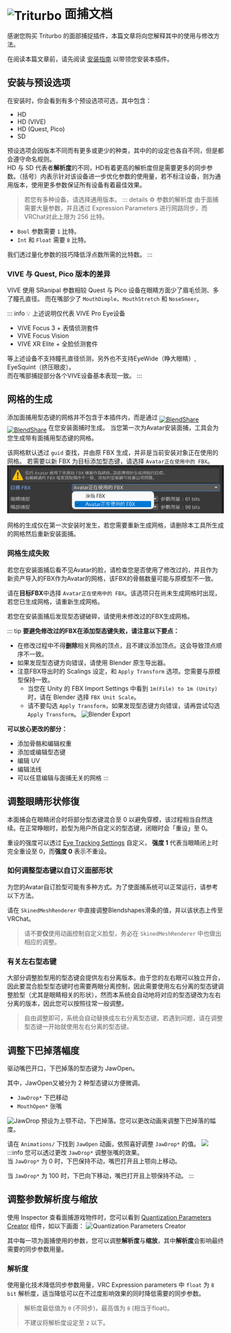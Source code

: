# <img src="/triturbo_logo.png" alt="Triturbo" style="width: 32px; height: 32px; vertical-align: -4px; display: inline;"/> 面捕文档

感谢您购买 Triturbo 的面部捕捉插件，本篇文章将向您解释其中的使用与修改方法。

在阅读本篇文章前，请先阅读 [安装指南](./installation-guide) 以带领您安装本插件。



## 安装与预设选项
在安装时，你会看到有多个预设选项可选，其中包含：
- HD
- HD (VIVE)
- HD (Quest, Pico)
- SD

预设选项会因版本不同而有更多或更少的种类，其中的的设定也各自不同，但是都会遵守命名规则。\
HD 与 SD 代表者**解析度**的不同，HD有着更高的解析度但是需要更多的同步参数。（括号）内表示针对该设备进一步优化参数的使用量，若不标注设备，则为通用版本，使用更多参数保证所有设备有着最佳效果。
> 若您有多种设备，请选择通用版本。
::: details ⚙ 参数的解析度
由于面捕需要大量参数，并且透过 Expression Parameters 进行网路同步，而VRChat对此上限为 256 比特。

- `Bool` 参数需要 `1` 比特。
- `Int` 和 `Float` 需要 `8` 比特。

我们透过量化参数的技巧降低浮点数所需的比特数。
:::


### VIVE 与 Quest, Pico 版本的差异

VIVE 使用 SRanipal 参数相较 Quest 与 Pico 设备在眼睛方面少了眉毛侦测、多了瞳孔直径。
而在嘴部少了 `MouthDimple`、`MouthStretch` 和 `NoseSneer`。

::: info 💡 上述说明仅代表 VIVE Pro Eye设备
- VIVE Focus 3 + 表情侦测套件
- VIVE Focus Vision
- VIVE XR Elite + 全脸侦测套件

等上述设备不支持瞳孔直径侦测，另外也不支持EyeWide（睁大眼睛）, EyeSquint（挤压眼皮）。\
而在嘴部捕捉部分各个VIVE设备基本表现一致。
:::


## 网格的生成

添加面捕用型态键的网格并不包含于本插件内，而是通过 [<img class="dark-only" src="/blendshare.png" alt="BlendShare" style="width: 96px; height: 24px; vertical-align: -5px; display: inline;"/><img class="light-only" src="/blendshare_light_mode.png" alt="BlendShare" style="width: 96px; height: 24px; vertical-align: -5px; display: inline;"/>](./blendshare) 在您安装面捕时生成。
当您第一次为Avatar安装面捕，工具会为您生成带有面捕用型态键的网格。

该网格默认透过 `guid` 查找，并由原 FBX 生成，并非是当前安装对象正在使用的网格。
若需要以新 FBX 为目标添加型态键，请选择 `Avatar正在使用中的 FBX`。
![FBX Target: FBX currently in used by the avatar](./assets/fbx_target.png)

网格的生成仅在第一次安装时发生，若您需要重新生成网格，请删除本工具所生成的网格然后重新安装面捕。

### 网格生成失败

若您在安装面捕后看不见Avatar的脸，请检查您是否使用了修改过的，并且作为新资产导入的FBX作为Avatar的网格，该FBX的骨骼数量可能与原模型不一致。

请在**目标FBX**中选择 `Avatar正在使用中的 FBX`。该选项只在尚未生成网格时出现，若您已生成网格，请重新生成网格。



若您在安装面捕后发现型态键破碎，请使用未修改过的FBX生成网格。


::: tip 
**要避免修改过的FBX在添加型态键失败，请注意以下要点：**

- 在修改过程中不得**删除**相关网格的顶点，且不建议添加顶点。这会导致顶点顺序不一致。
- 如果发现型态键方向错误，请使用 Blender 原生导出器。
- 注意FBX导出时的 Scalings 设定，和 `Apply Transform` 选项。您需要与原模型保持一致。
  - 当您在 Unity 的 FBX Import Settings 中看到 `1m(File) to 1m (Unity)` 时，请在 Blender 选择 `FBX Unit Scale`。
  - 请不要勾选 `Apply Transform`，如果发现型态键方向错误，请再尝试勾选 `Apply Transform`。
  ![Blender Export](/blender_fbx_export_transform.png)

**可以放心更改的部分：**
- 添加骨骼和编辑权重
- 添加或编辑型态键
- 编辑 UV
- 编辑法线
- 可以任意编辑与面捕无关的网格
:::

## 调整眼睛形状修復
本面捕会在眼睛闭合时将部分型态键混合至 0 以避免穿模，该过程相当自然连续。在正常睁眼时，脸型为用户所自定义的型态键，闭眼时会「重设」至 0。

重设的强度可以透过 [Eye Tracking Settings](./eye-tracking-settings) 自定义， **强度 1** 代表当眼睛闭上时完全重设至 0，而**强度 0** 表示不重设。

### 如何调整型态键以自订义面部形状
为您的Avatar自订脸型可能有多种方式。为了使面捕系统可以正常运行，请参考以下方法。

请在 `SkinedMeshRenderer` 中直接调整Blendshapes滑条的值，并以该状态上传至VRChat。

> 请不要**仅**使用动画控制自定义脸型，务必在 `SkinedMeshRenderer` 中也做出相应的调整。

### 有关左右型态键
大部分调整脸型用的型态键会提供左右分离版本。由于您的左右眼可以独立开合，因此要混合脸型型态键时也需要两眼分离控制，因此需要使用左右分离的型态键调整脸型（尤其是眼睛相关的形状），然而本系统会自动地将对应的型态键改为左右分离的版本，因此您可以按照往常一般调整。

> 自由调整即可，系统会自动替换成左右分离型态键。若遇到问题，请在调整型态键一开始就使用左右分离的型态键。

## 调整下巴掉落幅度
驱动嘴巴开口，下巴掉落的型态键为 JawOpen。

其中，JawOpen又被分为 2 种型态键以方便微调。
- `JawDrop*` 下巴移动
- `MouthOpen*` 张嘴

![JawDrop](/jawdrop_mouthopen_compare.jpg)
预设为上颚不动，下巴掉落。您可以更改动画来调整下巴掉落的幅度。

请在 `Animations/` 下找到 `JawOpen` 动画，依照喜好调整 `JawDrop*` 的值。
![](/jaw_open.png)
:::info
您可以透过更改 `JawDrop*` 调整张嘴的效果。\
当 `JawDrop*` 为 0 时，下巴保持不动，嘴巴打开且上颚向上移动。

当 `JawDrop*` 为 100 时，下巴向下移动，嘴巴打开且上颚保持不动。
:::

## 调整参数解析度与缩放
使用 Inspector 查看面捕游戏物件时，您可以看到 [Quantization Parameters Creator](./quantization-parameters-creator) 组件，如以下画面：
![Quantization Parameters Creator](/qpc.png)

其中每一项为面捕使用的参数，您可以调整**解析度**与**缩放**，其中**解析度**会影响最终需要的同步参数用量。

### 解析度
使用量化技术降低同步参数用量，VRC Expression parameters 中 `float` 为 `8 bit` 解析度，适当降低可以在不过度影响效果的同时降低需要的同步参数。

> 解析度最低值为 `0` (不同步)，最高值为 `8` (相当于float)。
> 
> 不建议将解析度设定至 `2` 以下。